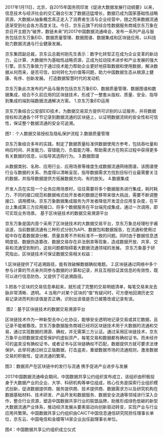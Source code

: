 2017年1月11日，北京，自2015年国务院印发《促进大数据发展行动纲要》以来，信息技术与经济社会的交汇融合引发了数据迅猛增长，数据已成为国家基础性战略资源，大数据从抽象概念真正走入了消费者生活与企业经营中，随之而来数据流通逐渐受到社会各方高度关注。今日，京东云旗下的综合性数据服务商城京东万象在京召开主题为“破界，数链未来”的2017中国数据流通峰会，发布一系列产品与服务包括京东万象EID、数据质量管理、数据图谱、数据集成和区块链应用，以科技助力数据流通与行业健康发展。

京东集团副总裁，京东云总裁何刚先生表示：数字化转型正在成为企业变革的新动力，云计算、大数据作为基础性战略资源，正成为拉动技术进步和产业发展的强大引擎。京东万象致力于通过技术能力帮助企业更好地获取数据和使用数据，解决数据从何而来，是否可信，如何转化为价值等问题，助力中国数据生态从根源上健康、有序、创新发展。
打造数据智慧时代的发动机

京东万象此次发布的产品与服务包括京东万象EID、数据质量管理、数据图谱和数据集成，结合不久前应用的区块链技术，形成了一整套从版权、质量、安全、指导到集成的端到端数据流通解决方案。
1.京东万象EID运用

京东万象结合公安部EID技术，为数据交易双方提供可识别的认证服务，并将数据授权和流通各个环节记录到数据流通的区块链上，以证明数据流转的安全性和可信性，保证整个数据流通的安全可追溯。
![]()

图1：个人数据交易授权及隐私保护流程
2.数据质量管理

京东万象结合多年的实践，制定了数据质量标准供数据使用方参考，包括吞吐量和响应时间、并发能力、容错能力、负载能力等，帮助需求方在购买过程中获得更多有关数据的信息，以指导其选购行为。
3.数据图谱

从数据类别、名称、应用行业、应用场景等维度生成数据流通网络图谱，该图谱使行业与数据的关系、热度得以清晰呈现，指导数据需求方找到目标行业最需要关注的数据，并指导数据提供方拓展数据方向、有的放矢。
4.数据集成

开发人员在实现一个业务应用场景时，往往需要将多个数据服务进行集成，耗时耗力，不同的接口规范和数据格式给开发者的数据迁移带来很大挑战，需要不断调整接口、调用模块。京东万象数据集成服务为开发者降低开发混合应用复杂度，在平台上集成第三方应用接口，将多个数据服务在平台端完成集成，通过一次调用，即可实现业务场景。
基于区块链技术的数据交易溯源平台

京东万象是国内首个采用了区块链技术的大数据交易平台，京东万象总经理杜宇甫谈道，当前数据流通有三种形式分别为API、数据包和数据报告，在流通和使用过程中存在着数据源分散、质量良莠不齐和标准不一致的问题。同时由于数据信息透明度低、数据伪造篡改、数据交易存在非法倒卖等现象，造成数据开放、共享、交易和流通受到制约，这些问题都阻碍着大数据流通领域的发展。
京东万象基于研究指出，区块链技术可保证数据交易相关权益：

1.区块链提供了可追溯路径，能有效破解数据确权难题。
2.区块链通过网络中多个参与计算的节点来共同参与数据的计算和记录，并且互相验证其信息的有效性，既可以进行信息防伪，又提供了可追溯路径。

3.把各个区块的交易信息串起来，就形成了完整的交易明细清单，每笔交易来龙去脉非常清晰、透明。
4.当用户对某个区块的“值”有疑问时，可方便地回溯历史交易记录进而判别该值是否正确，识别出该值是否已被篡改或记录有误。

![]()
图2：基于区块链技术的数据交易溯源平台

区块链技术作为一种新型去中心化协议，能够安全透明地记录交易或其它数据，且记录不能被篡改。京东万象数据服务商城已经将区块链技术用于大数据的流通和交易，通过实现数据的溯源、确权，并无需第三方认证。通过采用区块链技术，京东万象平台把数据变成受保护的虚拟资产，每笔交易和数据都有确权证书。而未经许可的盗卖没有确权证书，或者证书与区块链确权不匹配，数据提供方就可要求法律保护。此举将通过树立正版数据，打击盗卖，重塑数据市场的流通规则，激发数据交易的积极性，促进流通的繁荣。
![]()

图3：数据资产在区块链中的发行与流通
携手促进产业进步与发展

2017中国数据流通峰会期间，中国数据共享公约组织宣布成立，该组织由积极投身于大数据产业的企业、大学、科研机构等单位组成，核心任务是探索行业组织模式创新，促进数据提供商、服务提供商、技术提供商、数据需求方以及研究机构在数据基础材料、技术研发、产品开发和数据服务、数据安全流通等领域进行深入合作，整合行业资源，塑造中国数据共享行业的联盟品牌，助推形成绿色低碳的新型大数据流通产业体系，推动经济发展从要素驱动向创新驱动转变，实现产业与行业应用共繁荣。中国数据共享公约组织由CAICT中国信息通信研究院担任理事长单位，京东云、中国电信和金蝶等14家企业出任副理事长单位。
![]()

图4：中国数据共享公约组织成立仪式